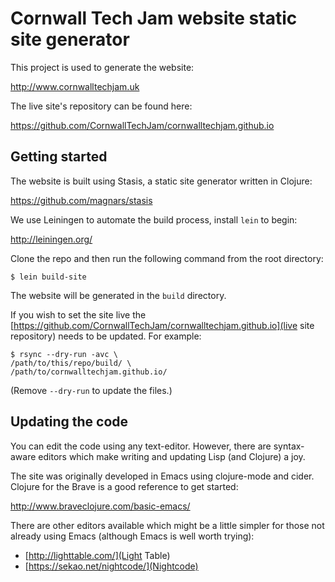 # Cornwall Tech Jam website static site generator

This project is used to generate the website:

http://www.cornwalltechjam.uk

The live site's repository can be found here:

https://github.com/CornwallTechJam/cornwalltechjam.github.io

## Getting started

The website is built using Stasis, a static site generator written in Clojure:

https://github.com/magnars/stasis

We use Leiningen to automate the build process, install `lein` to begin:

http://leiningen.org/

Clone the repo and then run the following command from the root directory:

~~~~
$ lein build-site
~~~~

The website will be generated in the `build` directory.

If you wish to set the site live the [https://github.com/CornwallTechJam/cornwalltechjam.github.io](live site repository) needs to be updated. For example:

~~~~
$ rsync --dry-run -avc \
/path/to/this/repo/build/ \
/path/to/cornwalltechjam.github.io/
~~~~

(Remove `--dry-run` to update the files.)

## Updating the code

You can edit the code using any text-editor. However, there are syntax-aware editors which make writing and updating Lisp (and Clojure) a joy.

The site was originally developed in Emacs using clojure-mode and cider. Clojure for the Brave is a good reference to get started:

http://www.braveclojure.com/basic-emacs/

There are other editors available which might be a little simpler for those not already using Emacs (although Emacs is well worth trying):

* [http://lighttable.com/](Light Table)
* [https://sekao.net/nightcode/](Nightcode)
